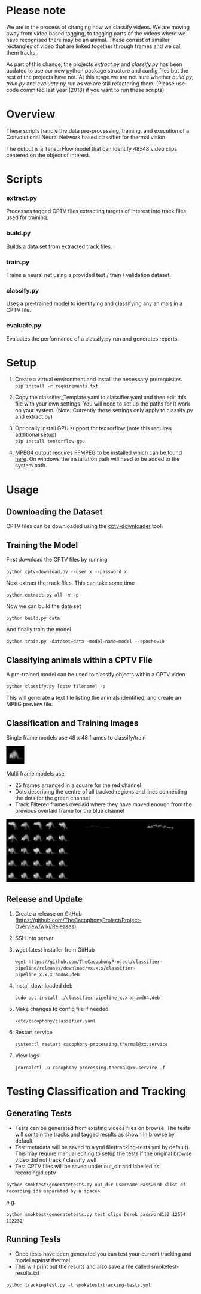# Please note
We are in the process of changing how we classify videos.   We are moving away from video based tagging, to tagging parts of the videos where we have recognised there may be an animal.  These consist of smaller rectangles of video that are linked together through frames and we call them tracks.  

As part of this change, the projects *extract.py* and *classify.py* has been updated to use our new python package structure and config files but the rest of the projects have not.   At this stage we are not sure whether *build.py*, *train.py* and *evaluate.py* run as we are still refactoring them.   (Please use code commited last year (2018) if you want to run these scripts)


# Overview

These scripts handle the data pre-processing, training, and execution of a Convolutional Neural Network based classifier
for thermal vision.

The output is a TensorFlow model that can identify 48x48 video clips centered on the object of interest.

# Scripts

### extract.py
Processes tagged CPTV files extracting targets of interest into track files used for training.

### build.py
Builds a data set from extracted track files.

### train.py
Trains a neural net using a provided test / train / validation dataset.

### classify.py
Uses a pre-trained model to identifying and classifying any animals in a CPTV file.

### evaluate.py
Evaluates the performance of a classify.py run and generates reports.

# Setup

1. Create a virtual environment and install the necessary prerequisites </br>
`pip install -r requirements.txt`

2. Copy the classifier_Template.yaml to classifier.yaml and then edit this file with your own settings.   You will need to set up the paths for it work on your system. (Note: Currently these settings only apply to classify.py and extract.py)

3. Optionally install GPU support for tensorflow (note this requires additional [setup](
https://www.tensorflow.org/install/gpu))</br>
`pip install tensorflow-gpu`

4. MPEG4 output requires FFMPEG to be installed which can be found [here](https://www.ffmpeg.org/).  On windows the installation path will need to be added to the system path.

# Usage

## Downloading the Dataset

CPTV files can be downloaded using the [cptv-downloader](https://github.com/TheCacophonyProject/cptv-download) tool.

## Training the Model

First download the CPTV files by running

`python cptv-download.py --user x --password x`

Next extract the track files.  This can take some time

`python extract.py all -v -p`

Now we can build the data set

`python build.py data`

And finally train the model

`python train.py -dataset=data -model-name=model --epochs=10`

## Classifying animals within a CPTV File

A pre-trained model can be used to classify objects within a CPTV video

`python classify.py [cptv filename] -p`

This will generate a text file listing the animals identified, and create an MPEG preview file.

## Classification and Training Images

Single frame models use 48 x 48 frames to classify/train

![picture alt](readme/wallabyframe.png "Wallaby Frame")

Multi frame models use:
 * 25 frames arranged in a square for the red channel
 * Dots describing the centre of all tracked regions and lines connecting the dots for the green channel
 * Track Filtered frames overlaid where they have moved enough from the previous overlaid frame for the blue channel

![picture alt](readme/wallabymovement.png "Wallaby Movement")

## Release and Update

1. Create a release on GitHub (https://github.com/TheCacophonyProject/Project-Overview/wiki/Releases)

2. SSH into server

3. wget latest installer from GitHub

	`wget https://github.com/TheCacophonyProject/classifier-pipeline/releases/download/vx.x.x/classifier-pipeline_x.x.x_amd64.deb`

4. Install downloaded deb

	`sudo apt install ./classifier-pipeline_x.x.x_amd64.deb`

5. Make changes to config file if needed

	`/etc/cacophony/classifier.yaml`

6. Restart service

	`systemctl restart cacophony-processing.thermal@xx.service`

7. View logs

	`journalctl -u cacophony-processing.thermal@xx.service -f`

# Testing Classification and Tracking

## Generating Tests

- Tests can be generated from existing videos files on browse. The tests will contain
the tracks and tagged results as shown in browse by default.
- Test metadata will be saved to a yml file(tracking-tests.yml by default). This
may require manual editing to setup the tests if the original browse video did not track / classify
well
- Test CPTV files will be saved under out_dir and labelled as recordingid.cptv

`python smoktest\generatetests.py out_dir Username Password <list of recording ids separated by a space>`

e.g.

`python smoktest\generatetests.py test_clips Derek password123 12554 122232`

## Running Tests
- Once tests have been generated you can test your current tracking and model against thermal
- This will print out the results and also save a file called smoketest-results.txt

`python trackingtest.py -t smoketest/tracking-tests.yml`
